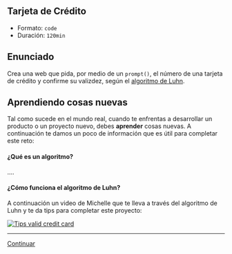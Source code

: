 ## Tarjeta de Crédito
- Formato: `code`
- Duración: `120min`

## Enunciado

Crea una web que pida, por medio de un `prompt()`, el número de una tarjeta de crédito y confirme su valizdez, según el [algoritmo de Luhn](https://es.wikipedia.org/wiki/Algoritmo_de_Luhn).

## Aprendiendo cosas nuevas

Tal como sucede en el mundo real, cuando te enfrentas a desarrollar un producto o un proyecto nuevo, debes **aprender** cosas nuevas. A continuación te damos un poco de información que es útil para completar este reto:

#### ¿Qué es un algoritmo?

....



#### ¿Cómo funciona el algoritmo de Luhn?

A continuación un video de Michelle que te lleva a través del algoritmo de Luhn y te da tips para completar este proyecto:

[![Tips valid credit card](https://img.youtube.com/vi/QP9FF9eoh-k/0.jpg)](https://www.youtube.com/watch?v=QP9FF9eoh-k)

***
[Continuar](03-javascripting.md)
